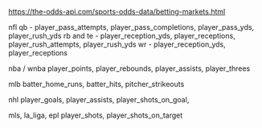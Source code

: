 https://the-odds-api.com/sports-odds-data/betting-markets.html

nfl 
qb - player_pass_attempts, player_pass_completions, player_pass_yds, player_rush_yds
rb and te - player_reception_yds, player_receptions, player_rush_attempts, player_rush_yds
wr - player_reception_yds, player_receptions

nba / wnba
player_points, player_rebounds, player_assists, player_threes

mlb
batter_home_runs, batter_hits, pitcher_strikeouts

nhl
player_goals, player_assists, player_shots_on_goal, 
            
mls, la_liga, epl
player_shots, player_shots_on_target